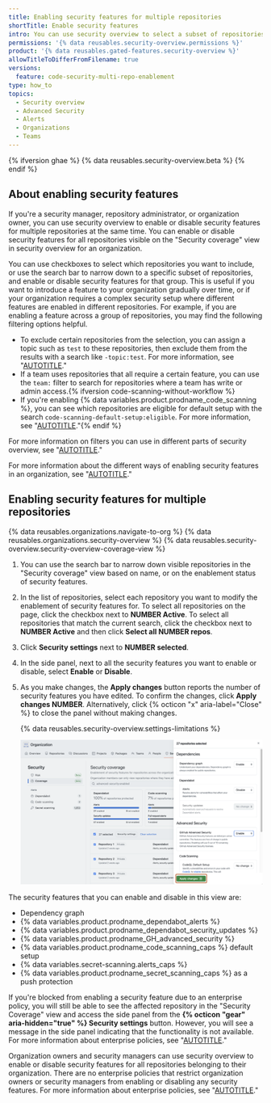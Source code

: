 ```yaml
---
title: Enabling security features for multiple repositories
shortTitle: Enable security features
intro: You can use security overview to select a subset of repositories and enable security features for them all.
permissions: '{% data reusables.security-overview.permissions %}'
product: '{% data reusables.gated-features.security-overview %}'
allowTitleToDifferFromFilename: true
versions:
  feature: code-security-multi-repo-enablement
type: how_to
topics:
  - Security overview
  - Advanced Security
  - Alerts
  - Organizations
  - Teams
---
```


{% ifversion ghae %}
{% data reusables.security-overview.beta %}
{% endif %}

## About enabling security features

If you're a security manager, repository administrator, or organization owner, you can use security overview to enable or disable security features for multiple repositories at the same time. You can enable or disable security features for all repositories visible on the "Security coverage" view in security overview for an organization.

You can use checkboxes to select which repositories you want to include, or use the search bar to narrow down to a specific subset of repositories, and enable or disable security features for that group. This is useful if you want to introduce a feature to your organization gradually over time, or if your organization requires a complex security setup where different features are enabled in different repositories. For example, if you are enabling a feature across a group of repositories, you may find the following filtering options helpful.

- To exclude certain repositories from the selection, you can assign a topic such as `test` to these repositories, then exclude them from the results with a search like `-topic:test`. For more information, see "[AUTOTITLE](/repositories/managing-your-repositorys-settings-and-features/customizing-your-repository/classifying-your-repository-with-topics)."
- If a team uses repositories that all require a certain feature, you can use the `team:` filter to search for repositories where a team has write or admin access.{% ifversion code-scanning-without-workflow %}
- If you're enabling {% data variables.product.prodname_code_scanning %}, you can see which repositories are eligible for default setup with the search `code-scanning-default-setup:eligible`. For more information, see "[AUTOTITLE](/code-security/code-scanning/automatically-scanning-your-code-for-vulnerabilities-and-errors/configuring-code-scanning-at-scale)."{% endif %}

For more information on filters you can use in different parts of security overview, see "[AUTOTITLE](/code-security/security-overview/filtering-alerts-in-security-overview)."

For more information about the different ways of enabling security features in an organization, see "[AUTOTITLE](/code-security/getting-started/securing-your-organization)."

## Enabling security features for multiple repositories

{% data reusables.organizations.navigate-to-org %}
{% data reusables.organizations.security-overview %}
{% data reusables.security-overview.security-overview-coverage-view %}
1. You can use the search bar to narrow down visible repositories in the "Security coverage" view based on name, or on the enablement status of security features.
1. In the list of repositories, select each repository you want to modify the enablement of security features for. To select all repositories on the page, click the checkbox next to **NUMBER Active**. To select all repositories that match the current search, click the checkbox next to **NUMBER Active** and then click **Select all NUMBER repos**.
1. Click **Security settings** next to **NUMBER selected**.
1. In the side panel, next to all the security features you want to enable or disable, select **Enable** or **Disable**.
1. As you make changes, the **Apply changes** button reports the number of security features you have edited. To confirm the changes, click **Apply changes NUMBER**. Alternatively, click {% octicon "x" aria-label="Close" %} to close the panel without making changes.

   {% data reusables.security-overview.settings-limitations %}

   ![Screenshot of the "Security coverage" view with the side panel open. The "Apply changes" button is highlighted in a dark orange outline.](/assets/images/help/security-overview/security-coverage-view-multi-repo-side-panel.png)

The security features that you can enable and disable in this view are:

- Dependency graph
- {% data variables.product.prodname_dependabot_alerts %}
- {% data variables.product.prodname_dependabot_security_updates %}
- {% data variables.product.prodname_GH_advanced_security %}
- {% data variables.product.prodname_code_scanning_caps %} default setup
- {% data variables.secret-scanning.alerts_caps %}
- {% data variables.product.prodname_secret_scanning_caps %} as a push protection

If you're blocked from enabling a security feature due to an enterprise policy, you will still be able to see the affected repository in the "Security Coverage" view and access the side panel from the **{% octicon "gear" aria-hidden="true" %} Security settings** button. However, you will see a message in the side panel indicating that the functionality is not available. For more information about enterprise policies, see "[AUTOTITLE](/admin/policies/enforcing-policies-for-your-enterprise/enforcing-policies-for-code-security-and-analysis-for-your-enterprise)."

Organization owners and security managers can use security overview to enable or disable security features for all repositories belonging to their organization. There are no enterprise policies that restrict organization owners or security managers from enabling or disabling any security features. For more information about enterprise policies, see "[AUTOTITLE](/admin/policies/enforcing-policies-for-your-enterprise/about-enterprise-policies)."
